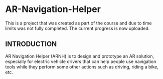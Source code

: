 # AR-Navigation-Helper
This is a project that was created as part of the course and due to time limits was not fully completed. The current progress is now uploaded.

## INTRODUCTION
AR Navigation Helper (ARNH) is to design and prototype an AR solution, especially for electric vehicle drivers that can help people use navigation tools while they perform some other actions such as driving, riding a bike, etc.

## 
